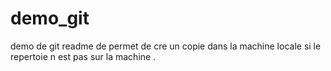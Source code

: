 # demo_git
demo de git 
readme de permet de cre un copie dans la machine locale si le repertoie n est pas sur la machine .
